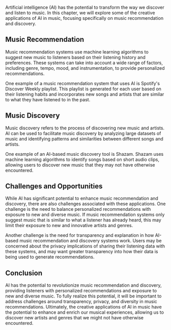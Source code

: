 

Artificial intelligence (AI) has the potential to transform the way we discover and listen to music. In this chapter, we will explore some of the creative applications of AI in music, focusing specifically on music recommendation and discovery.

Music Recommendation
--------------------

Music recommendation systems use machine learning algorithms to suggest new music to listeners based on their listening history and preferences. These systems can take into account a wide range of factors, including genre, tempo, mood, and instrumentation, to provide personalized recommendations.

One example of a music recommendation system that uses AI is Spotify's Discover Weekly playlist. This playlist is generated for each user based on their listening habits and incorporates new songs and artists that are similar to what they have listened to in the past.

Music Discovery
---------------

Music discovery refers to the process of discovering new music and artists. AI can be used to facilitate music discovery by analyzing large datasets of music and identifying patterns and similarities between different songs and artists.

One example of an AI-based music discovery tool is Shazam. Shazam uses machine learning algorithms to identify songs based on short audio clips, allowing users to discover new music that they may not have otherwise encountered.

Challenges and Opportunities
----------------------------

While AI has significant potential to enhance music recommendation and discovery, there are also challenges associated with these applications. One challenge is the need to balance personalized recommendations with exposure to new and diverse music. If music recommendation systems only suggest music that is similar to what a listener has already heard, this may limit their exposure to new and innovative artists and genres.

Another challenge is the need for transparency and explanation in how AI-based music recommendation and discovery systems work. Users may be concerned about the privacy implications of sharing their listening data with these systems, and may want greater transparency into how their data is being used to generate recommendations.

Conclusion
----------

AI has the potential to revolutionize music recommendation and discovery, providing listeners with personalized recommendations and exposure to new and diverse music. To fully realize this potential, it will be important to address challenges around transparency, privacy, and diversity in music recommendations. Ultimately, the creative applications of AI in music have the potential to enhance and enrich our musical experiences, allowing us to discover new artists and genres that we might not have otherwise encountered.
